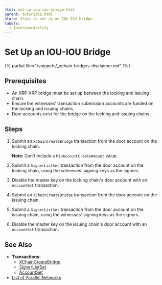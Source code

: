 ```yaml
---
html: set-up-iou-iou-bridge.html
parent: tutorials.html
blurb: Steps to set up an IOU-IOU bridge.
labels:
  - Interoperability
---
```

# Set Up an IOU-IOU Bridge

{% partial file="/snippets/_xchain-bridges-disclaimer.md" /%}

## Prerequisites

- An XRP-XRP bridge must be set up between the locking and issuing chain.
- Ensure the witnesses' transaction submission accounts are funded on the locking and issuing chains.
- Door accounts exist for the bridge on the locking and issuing chains.


## Steps

1. Submit an `XChainCreateBridge` transaction from the door account on the locking chain.
  
    **Note:** Don't include a `MinAccountCreateAmount` value.

2. Submit a `SignerListSet` transaction from the door account on the locking chain, using the witnesses' signing keys as the signers.
   
3. Disable the master key on the locking chain's door account with an `AccountSet` transaction.
   
4. Submit an `XChainCreateBridge` transaction from the door account on the issuing chain.

5. Submit a `SignerListSet` transaction from the door account on the issuing chain, using the witnesses' signing keys as the signers.

6. Disable the master key on the issuing chain's door account with an `AccountSet` transaction.


## See Also

- **Transactions:**
  - [XChainCreateBridge](../transaction-types/xchaincreatebridge.md)
  - [SignerListSet](https://xrpl.org/signerlistset.html)
  - [AccountSet](https://xrpl.org/accountset.html)
- [List of Parallel Networks](../parallel-networks-list.md)